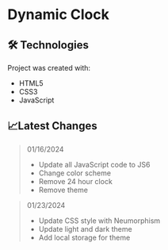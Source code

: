 # Dynamic Clock

## 🛠 Technologies

Project was created with:
- HTML5
- CSS3
- JavaScript

## 📈Latest Changes
> 01/16/2024
> - Update all JavaScript code to JS6
> - Change color scheme
> - Remove 24 hour clock
> - Remove theme

> 01/23/2024
> - Update CSS style with Neumorphism
> - Update light and dark theme
> - Add local storage for theme
